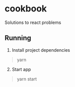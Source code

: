 # cookbook
Solutions to react problems 

## Running
1. Install project dependencies
> yarn
2. Start app
> yarn start
